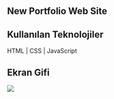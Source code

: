 <h2> New Portfolio Web Site </h2>

<h2> Kullanılan Teknolojiler </h2>

HTML | CSS | JavaScript

<h2> Ekran Gifi </h2>

![](portfoilo.gif)
